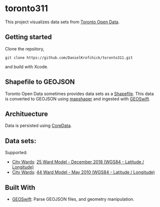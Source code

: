 # toronto311
This project visualizes data sets from [Toronto Open Data](https://www.toronto.ca/city-government/data-research-maps/open-data/).

## Getting started
Clone the repsitory,
```
git clone https://github.com/DanielKrofchick/toronto311.git
```
and build with Xcode.

## Shapefile to GEOJSON
Toronto Open Data sometimes provides data sets as a [Shapefile](https://en.wikipedia.org/wiki/Shapefile). This data is converted to GEOJSON using [mapshaper](https://mapshaper.org) and ingested with [GEOSwift](https://github.com/GEOSwift/GEOSwift).

## Archituecture
Data is persisted using [CoreData](https://developer.apple.com/documentation/coredata).

## Data sets:
Supported:
- [City Wards](https://www.toronto.ca/city-government/data-research-maps/open-data/open-data-catalogue/#29b6fadf-0bd6-2af9-4a8c-8c41da285ad7): [25 Ward Model - December 2018 (WGS84 - Latitude / Longitude)](http://opendata.toronto.ca/gcc/WARD25_OpenData_08072018_wgs84.zip)
- [City Wards](https://www.toronto.ca/city-government/data-research-maps/open-data/open-data-catalogue/#29b6fadf-0bd6-2af9-4a8c-8c41da285ad7): [44 Ward Model - May 2010 (WGS84 - Latitude / Longitude)](http://opendata.toronto.ca/gcc/wards_may2010_wgs84.zip)

## Built With
- [GEOSwift](https://github.com/GEOSwift/GEOSwift): Parse GEOJSON files, and geometry manipulation.

